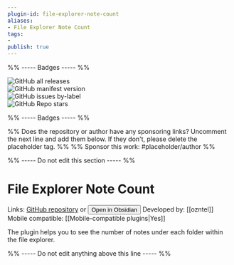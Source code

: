 ```yaml
---
plugin-id: file-explorer-note-count
aliases:
- File Explorer Note Count
tags: 
- 
publish: true
---
```


%% ----- Badges ----- %%

![GitHub all releases](https://img.shields.io/github/downloads/ozntel/file-explorer-note-count/total?color=573E7A&logo=github&style=for-the-badge)   
![GitHub manifest version](https://img.shields.io/github/manifest-json/v/ozntel/file-explorer-note-count?color=573E7A&logo=github&style=for-the-badge)   
![GitHub issues by-label](https://img.shields.io/github/issues/ozntel/file-explorer-note-count/help%20wanted?color=573E7A&logo=github&style=for-the-badge)   
![GitHub Repo stars](https://img.shields.io/github/stars/ozntel/file-explorer-note-count?color=573E7A&logo=github&style=for-the-badge)

%% ----- Badges ----- %%

%% Does the repository or author have any sponsoring links? Uncomment the next line and add them below. If they don't, please delete the placeholder tag. %%
%% Sponsor this work: #placeholder/author %%

%% ----- Do not edit this section ----- %%

# File Explorer Note Count

Links: [GitHub repository](https://github.com/ozntel/file-explorer-note-count) or [<button id=HH>Open in Obsidian</button>](obsidian://goto-plugin?id=file-explorer-note-count)
Developed by: [[ozntel]]
Mobile compatible: [[Mobile-compatible plugins|Yes]]

The plugin helps you to see the number of notes under each folder within the file explorer.

%% ----- Do not edit anything above this line ----- %% 
